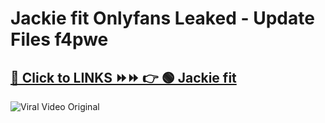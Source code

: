 
 # Jackie fit Onlyfans Leaked - Update Files f4pwe

## <h2><a href="https://clipsfans.com/Jackie_fit&ref=git">🔗 Click to LINKS ⏩⏩ 👉 🟢 Jackie fit </a></h2>

<a href="https://clipsfans.com/Jackie_fit&ref=git" rel="nofollow" data-target="animated-image.originalLink"><img src="https://i.ibb.co.com/xMMVF88/686577567.gif" alt="Viral Video Original" style="max-width: 100%; display: inline-block;" data-target="animated-image.originalImage"></a>


